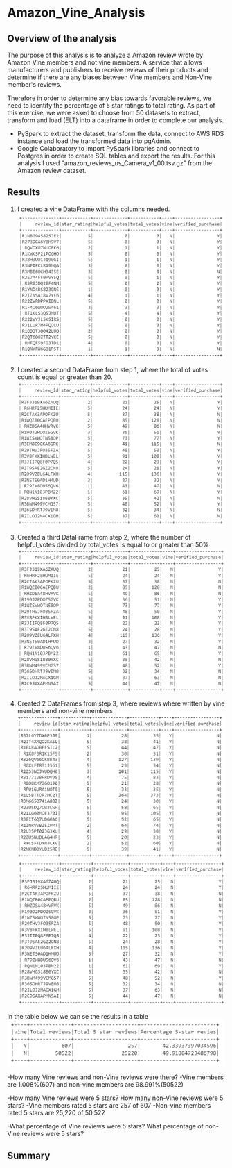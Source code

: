 # Amazon_Vine_Analysis


## Overview of the analysis
The purpose of this analysis is to analyze a Amazon review wrote by Amazon Vine members and not vine members. A service that allows manufacturers and publishers to receive reviews of their products and determine if there are any biases between Vine members and Non-Vine member's reviews.

Therefore in order to determine any bias towards favorable reviews, we need to identify the percentage of 5 star ratings to total rating. As part of this exercise, we were asked to choose from 50 datasets to extract, transform and load (ELT) into a dataframe in order to complete our analysis.  
- PySpark to extract the dataset, transform the data, connect to AWS RDS instance and load the transformed data into pgAdmin.
- Google Colaboratory to import PySpark libraries and connect to Postgres in order to create SQL tables and export the results.
For this analysis I used "amazon_reviews_us_Camera_v1_00.tsv.gz" from the Amazon review dataset. 


## Results 
1. I created a vine DataFrame with the columns needed. 
![vine_df](Resources/vine_df.png)  

2. I created a second DataFrame from step 1, where the total of votes count is equal or greater than 20.
![20_df](Resources/20_df.png) 

3. Created a third DataFrame from step 2, where the number of helpful_votes divided by total_votes is equal to or greater than 50%
![50_df](Resources/50_df.png)

4. Created 2 DataFrames from step 3, where reviews where written by vine members and non-vine members
![yes_vine](Resources/yes_vine.png)
![no_vine](Resources/no_vine.png)

In the table below we can se the results in a table 
![table_r](Resources/table_r.png)

-How many Vine reviews and non-Vine reviews were there?
  -Vine members are 1.008%(607) and non-vine members are 98.991%(50522)

-How many Vine reviews were 5 stars? How many non-Vine reviews were 5 stars?
  -Vine members rated 5 stars are 257 of 607 
  -Non-vine members rated 5 stars are 25,220 of 50,522

-What percentage of Vine reviews were 5 stars? What percentage of non-Vine reviews were 5 stars?

## Summary



